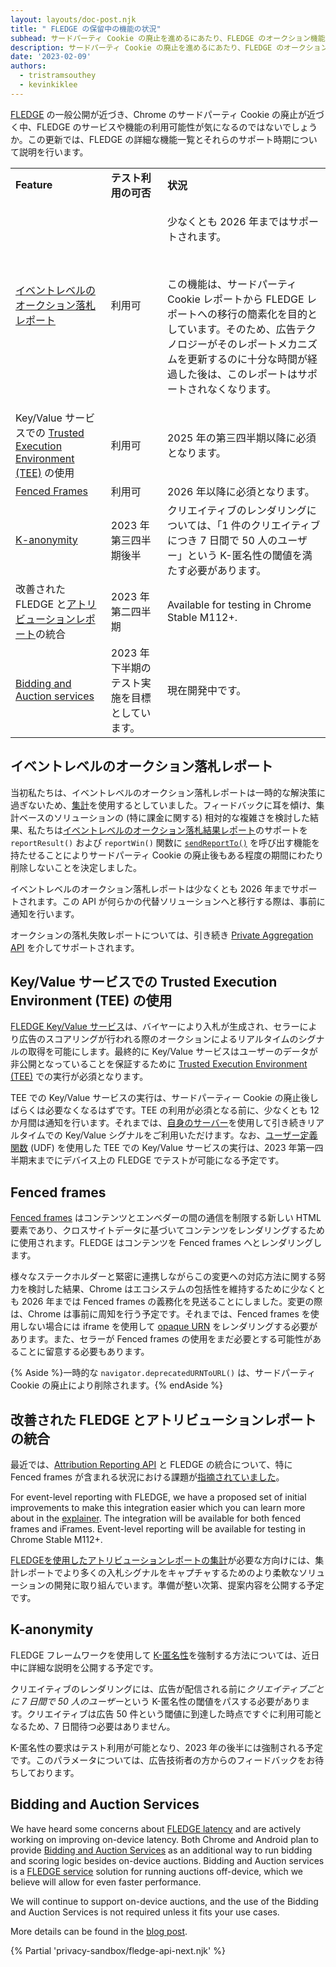 ```yaml
---
layout: layouts/doc-post.njk
title: " FLEDGE の保留中の機能の状況"
subhead: サードパーティ Cookie の廃止を進めるにあたり、FLEDGE のオークション機能の現状について説明します。
description: サードパーティ Cookie の廃止を進めるにあたり、FLEDGE のオークション機能の現状について説明します。
date: '2023-02-09'
authors:
  - tristramsouthey
  - kevinkiklee
---
```


[FLEDGE](/docs/privacy-sandbox/fledge/) の一般公開が近づき、Chrome のサードパーティ Cookie の廃止が近づく中、FLEDGE のサービスや機能の利用可能性が気になるのではないでしょうか。この更新では、FLEDGE の詳細な機能一覧とそれらのサポート時期について説明を行います。

<table>
  <tr>
   <td>
<strong>Feature</strong>
   </td>
   <td>
<strong>テスト利用の可否</strong>
   </td>
   <td>
<strong>状況</strong>
   </td>
  </tr>
  <tr>
   <td><a href="https://github.com/WICG/turtledove/blob/main/FLEDGE.md#5-event-level-reporting-for-now">イベントレベルのオークション落札レポート</a></td>
   <td>利用可</td>
   <td>
   <p>少なくとも 2026 年まではサポートされます。</p>
<br>
   <p>この機能は、サードパーティ Cookie レポートから FLEDGE レポートへの移行の簡素化を目的としています。そのため、広告テクノロジーがそのレポートメカニズムを更新するのに十分な時間が経過した後は、このレポートはサポートされなくなります。</p>
   </td>
  </tr>
  <tr>
   <td>Key/Value サービスでの <a href="https://github.com/privacysandbox/fledge-docs/blob/main/trusted_services_overview.md#trusted-execution-environment">Trusted Execution Environment (TEE)</a> の使用</td>
   <td>利用可</td>
   <td>2025 年の第三四半期以降に必須となります。</td>
  </tr>
  <tr>
   <td><a href="/docs/privacy-sandbox/fenced-frame/">Fenced Frames</a></td>
   <td>利用可</td>
   <td>2026 年以降に必須となります。</td>
  </tr>
  <tr>
   <td>
<a href="https://github.com/WICG/turtledove/blob/main/FLEDGE_k_anonymity_server.md">K-anonymity</a>    </td>
   <td>2023 年第三四半期後半</td>
   <td>クリエイティブのレンダリングについては、「1 件のクリエイティブにつき 7 日間で 50 人のユーザー」という K-匿名性の閾値を満たす必要があります。</td>
  </tr>
  <tr>
   <td>改善された FLEDGE と<a href="/docs/privacy-sandbox/attribution-reporting/">アトリビューションレポート</a>の統合</td>
   <td>2023 年第二四半期</td>
   <td>Available for testing in Chrome Stable M112+.    </td>
  </tr>
  <tr>
   <td>
<a href="/blog/fledge-service-overview/#bidding-auction-service">Bidding and Auction services</a>    </td>
   <td>2023 年下半期のテスト実施を目標としています。</td>
   <td>現在開発中です。</td>
  </tr>
</table>

## イベントレベルのオークション落札レポート

当初私たちは、イベントレベルのオークション落札レポートは一時的な解決策に過ぎないため、[集計](/docs/privacy-sandbox/private-aggregation/)を使用するとしていました。フィードバックに耳を傾け、集計ベースのソリューションの (特に課金に関する) 相対的な複雑さを検討した結果、私たちは[イベントレベルのオークション落札結果レポート](https://github.com/WICG/turtledove/blob/main/FLEDGE.md#5-event-level-reporting-for-now)のサポートを `reportResult()` および `reportWin()` 関数に [`sendReportTo()`](https://github.com/WICG/turtledove/blob/main/Proposed_First_FLEDGE_OT_Details.md#reporting) を呼び出す機能を持たせることによりサードパーティ Cookie の廃止後もある程度の期間にわたり削除しないことを決定しました。

イベントレベルのオークション落札レポートは少なくとも 2026 年までサポートされます。この API が何らかの代替ソリューションへと移行する際は、事前に通知を行います。

オークションの落札失敗レポートについては、引き続き [Private Aggregation API](https://github.com/WICG/turtledove/blob/main/FLEDGE_extended_PA_reporting.md) を介してサポートされます。

## Key/Value サービスでの Trusted Execution Environment (TEE) の使用

[FLEDGE Key/Value サービス](/blog/open-sourcing-fledge-key-value-service/)は、バイヤーにより入札が生成され、セラーにより広告のスコアリングが行われる際のオークションによるリアルタイムのシグナルの取得を可能にします。最終的に Key/Value サービスはユーザーのデータが非公開となっていることを保証するために [Trusted Execution Environment (TEE)](https://github.com/privacysandbox/fledge-docs/blob/main/trusted_services_overview.md#trusted-execution-environment) での実行が必須となります。

TEE での Key/Value サービスの実行は、サードパーティー Cookie の廃止後しばらくは必要なくなるはずです。TEE の利用が必須となる前に、少なくとも 12 か月間は通知を行います。それまでは、[自身のサーバー](https://github.com/WICG/turtledove/blob/main/FLEDGE.md#3-buyers-provide-ads-and-bidding-functions-byos-for-now)を使用して引き続きリアルタイムでの Key/Value シグナルをご利用いただけます。なお、[ユーザー定義関数](https://github.com/privacysandbox/fledge-docs/blob/main/key_value_service_trust_model.md#support-for-user-defined-functions-udfs) (UDF) を使用した TEE での Key/Value サービスの実行は、2023 年第一四半期末までにデバイス上の FLEDGE でテストが可能になる予定です。

## Fenced frames

[Fenced frames](/docs/privacy-sandbox/fenced-frame/) はコンテンツとエンベダーの間の通信を制限する新しい HTML 要素であり、クロスサイトデータに基づいてコンテンツをレンダリングするために使用されます。FLEDGE はコンテンツを Fenced frames へとレンダリングします。

様々なステークホルダーと緊密に連携しながらこの変更への対応方法に関する努力を検討した結果、Chrome はエコシステムの包括性を維持するために少なくとも 2026 年までは Fenced frames の義務化を見送ることにしました。変更の際は、Chrome は事前に周知を行う予定です。それまでは、Fenced frames を使用しない場合には iframe を使用して [opaque URN](https://github.com/WICG/fenced-frame/blob/master/explainer/opaque_src.md)  をレンダリングする必要があります。また、セラーが Fenced frames の使用をまだ必要とする可能性があることに留意する必要もあります。

{% Aside %}一時的な `navigator.deprecatedURNToURL()` は、サードパーティ Cookie の廃止により削除されます。{% endAside %}

## 改善された FLEDGE とアトリビューションレポートの統合

最近では、[Attribution Reporting API](https://github.com/WICG/turtledove/issues/281) と FLEDGE の統合について、特に Fenced frames が含まれる状況における課題が[指摘されていました](/docs/privacy-sandbox/attribution-reporting/)。

For event-level reporting with FLEDGE, we have a proposed set of initial improvements to make this integration easier which you can learn more about in the [explainer](https://github.com/WICG/turtledove/blob/main/Fenced_Frames_Ads_Reporting.md#support-for-attribution-reporting). The integration will be available for both fenced frames and iFrames. Event-level reporting will be available for testing in Chrome Stable M112+.

[FLEDGEを使用したアトリビューションレポートの集計](https://github.com/WICG/turtledove/issues/289)が必要な方向けには、集計レポートでより多くの入札シグナルをキャプチャするためのより柔軟なソリューションの開発に取り組んでいます。準備が整い次第、提案内容を公開する予定です。

## K-anonymity

FLEDGE フレームワークを使用して [K-匿名性](https://github.com/WICG/turtledove/blob/main/FLEDGE_k_anonymity_server.md)を強制する方法については、近日中に詳細な説明を公開する予定です。

クリエイティブのレンダリングには、広告が配信される前に*クリエイティブごとに 7 日間で 50 人のユーザー*という K-匿名性の閾値をパスする必要があります。クリエイティブは広告 50 件という閾値に到達した時点ですぐに利用可能となるため、7 日間待つ必要はありません。

K-匿名性の要求はテスト利用が可能となり、2023 年の後半には強制される予定です。このパラメータについては、広告技術者の方からのフィードバックをお待ちしております。

## Bidding and Auction Services

We have heard some concerns about [FLEDGE latency](https://github.com/WICG/turtledove/issues/385) and are actively working on improving on-device latency. Both Chrome and Android plan to provide [Bidding and Auction Services](https://github.com/privacysandbox/fledge-docs/blob/main/bidding_auction_services_api.md) as an additional way to run bidding and scoring logic besides on-device auctions. Bidding and Auction services is a [FLEDGE service](/blog/fledge-service-overview/) solution for running auctions off-device, which we believe will allow for even faster performance.

We will continue to support on-device auctions, and the use of the Bidding and Auction Services is not required unless it fits your use cases.

More details can be found in the [blog post](/blog/bidding-and-auction-services-availability/).

{% Partial 'privacy-sandbox/fledge-api-next.njk' %}
